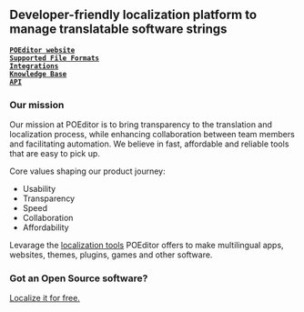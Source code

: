<div align="left">

## Developer-friendly localization platform to manage translatable software strings

[**`POEditor website`**](https://poeditor.com)  
[**`Supported File Formats`**](https://poeditor.com/localization/files)  
[**`Integrations`**](https://poeditor.com/localization/integrations)   
[**`Knowledge Base`**](https://poeditor.com/kb/)  
[**`API`**](https://poeditor.com/docs/api) 

</div>

### Our mission 

Our mission at POEditor is to bring transparency to the translation and localization process, while enhancing collaboration between team members and facilitating automation. We believe in fast, affordable and reliable tools that are easy to pick up.

Core values shaping our product journey:
- Usability
- Transparency
- Speed
- Collaboration
- Affordability


Levarage the [localization tools](https://poeditor.com/features/) POEditor offers to make multilingual apps, websites, themes, plugins, games and other software.

### Got an Open Source software?

[Localize it for free.](https://poeditor.com/kb/open-source-localization)
